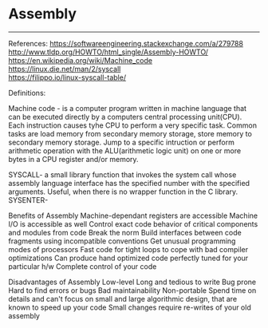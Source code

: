 # Assembly
---
References:
https://softwareengineering.stackexchange.com/a/279788  
http://www.tldp.org/HOWTO/html_single/Assembly-HOWTO/  
https://en.wikipedia.org/wiki/Machine_code  
https://linux.die.net/man/2/syscall  
https://filippo.io/linux-syscall-table/  

Definitions:

Machine code - is a computer program written in machine language that
can be executed directly by a computers central processing unit(CPU).
Each instruction causes tyhe CPU to perform a very specific task.
Common tasks are load memory from secondary memory storage, store memory
to secondary memory storage. Jump to a specific intruction or perform
arithmetic operation with the ALU(arithmetic logic unit) on one or more
bytes in a CPU register and/or memory.

SYSCALL- a small library function that invokes the system call whose
assembly language interface has the specified number with the 
specified arguments.  Useful, when there is no wrapper function in
the C library.
SYSENTER-

Benefits of Assembly
Machine-dependant registers are accessible
Machine I/O is accessible as well
Control exact code behavior of critical components and modules from code
Break the norm
Build interfaces between code fragments using incompatible conventions
Get unusual programming modes of processors
Fast code for tight loops to cope with bad compiler optimizations
Can produce hand optimized code perfectly tuned for your particular h/w
Complete control of your code

Disadvantages of Assembly
Low-level
Long and tedious to write
Bug prone
Hard to find errors or bugs
Bad maintainability
Non-portable
Spend time on details and can't focus on small and large algorithmic
design, that are known to speed up your code
Small changes require re-writes of your old assembly
